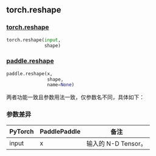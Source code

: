 ## torch.reshape
### [torch.reshape](https://pytorch.org/docs/stable/generated/torch.reshape.html?highlight=reshape#torch.reshape)

```python
torch.reshape(input,
              shape)
```

### [paddle.reshape](https://www.paddlepaddle.org.cn/documentation/docs/zh/api/paddle/reshape_cn.html#reshape)

```python
paddle.reshape(x,
               shape,
               name=None)
```

两者功能一致且参数用法一致，仅参数名不同，具体如下：
### 参数差异
| PyTorch       | PaddlePaddle | 备注                                                   |
| ------------- | ------------ | ------------------------------------------------------ |
| input         | x            | 输入的 N-D Tensor。                   |
